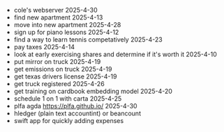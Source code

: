 - cole's webserver 2025-4-30
- find new apartment 2025-4-13
- move into new apartment 2025-4-28
- sign up for piano lessons 2025-4-12
- find a way to learn tennis competatively 2025-4-23
- pay taxes 2025-4-14
- look at early exercising shares and determine if it's worth it 2025-4-10
- put mirror on truck 2025-4-19
- get emissions on truck 2025-4-19 
- get texas drivers license 2025-4-19 
- get truck registered 2025-4-26
- get training on cardbook embedding model 2025-4-20
- schedule 1 on 1 with carta 2025-4-25
- plfa agda https://plfa.github.io/ 2025-4-30 
- hledger (plain text accountint) or beancount
- swift app for quickly adding expenses
